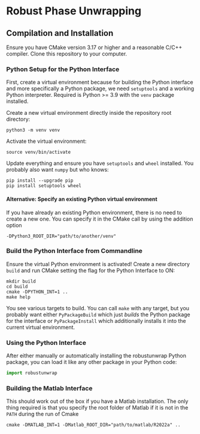 # Robust Phase Unwrapping

## Compilation and Installation

Ensure you have CMake version 3.17 or higher and a reasonable C/C++ compiler.
Clone this repository to your computer.

### Python Setup for the Python Interface

First, create a virtual environment because for building the Python interface
and more specifically a Python package, we need `setuptools` and a working
Python interpreter. Required is Python >= 3.9 with the `venv` package installed.

Create a new virtual environment directly inside the repository root directory:

```shell
python3 -m venv venv
```

Activate the virtual environment:

```shell
source venv/bin/activate
```

Update everything and ensure you have `setuptools` and `wheel` installed.
You probably also want `numpy` but who knows:

```shell
pip install --upgrade pip
pip install setuptools wheel
```

#### Alternative: Specify an existing Python virtual environment

If you have already an existing Python environment, there is no need to create a new one.
You can specify it in the CMake call by using the addition option

```shell
-DPython3_ROOT_DIR="path/to/another/venv"
```

### Build the Python Interface from Commandline

Ensure the virtual Python environment is activated!
Create a new directory `build` and run CMake setting the flag for the Python
Interface to ON:

```shell
mkdir build
cd build
cmake -DPYTHON_INT=1 ..
make help
```

You see various targets to build. You can call `make` with any target, but
you probably want either `PyPackageBuild` which just _builds_ the Python package
for the interface or `PyPackageInstall` which additionally installs it into 
the current virtual environment.

### Using the Python Interface

After either manually or automatically installing the robustunwrap Python package,
you can load it like any other package in your Python code:

```python
import robustunwrap
```

### Building the Matlab Interface

This should work out of the box if you have a Matlab installation.
The only thing required is that you specify the root folder of Matlab if it
is not in the `PATH` during the run of Cmake

```shell
cmake -DMATLAB_INT=1 -DMatlab_ROOT_DIR="path/to/matlab/R2022a" ..
```